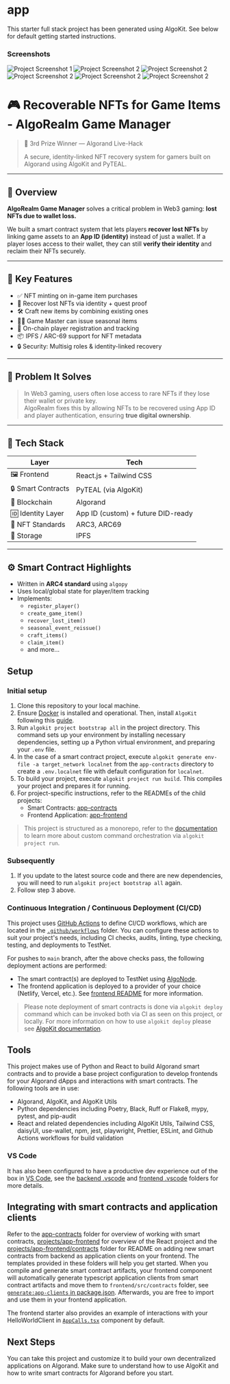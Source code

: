 # app

This starter full stack project has been generated using AlgoKit. See below for default getting started instructions.


### Screenshots

![Project Screenshot 1](screenshots/one.jpeg)
![Project Screenshot 2](screenshots/two.jpeg)
![Project Screenshot 2](screenshots/three.jpeg)
![Project Screenshot 2](screenshots/four.jpeg)
![Project Screenshot 2](screenshots/five.jpeg)
![Project Screenshot 2](screenshots/six.jpeg)

# 🎮 Recoverable NFTs for Game Items - AlgoRealm Game Manager

> 🥉 3rd Prize Winner — Algorand Live-Hack
> 
> A secure, identity-linked NFT recovery system for gamers built on Algorand using AlgoKit and PyTEAL.

---

## 🚀 Overview

**AlgoRealm Game Manager** solves a critical problem in Web3 gaming: **lost NFTs due to wallet loss.**

We built a smart contract system that lets players **recover lost NFTs** by linking game assets to an **App ID (identity)** instead of just a wallet. If a player loses access to their wallet, they can still **verify their identity** and reclaim their NFTs securely.

---

## 🎯 Key Features

- ✅ NFT minting on in-game item purchases  
- 🔁 Recover lost NFTs via identity + quest proof  
- 🛠️ Craft new items by combining existing ones  
- 🧙‍♂️ Game Master can issue seasonal items  
- 🔐 On-chain player registration and tracking  
- 📦 IPFS / ARC-69 support for NFT metadata  
- 🔒 Security: Multisig roles & identity-linked recovery

---

## 🧠 Problem It Solves

> In Web3 gaming, users often lose access to rare NFTs if they lose their wallet or private key.  
> AlgoRealm fixes this by allowing NFTs to be recovered using App ID and player authentication, ensuring **true digital ownership**.

---

## 🧩 Tech Stack

| Layer              | Tech                                |
|--------------------|--------------------------------------|
| 🖼 Frontend         | React.js + Tailwind CSS              |
| 🔒 Smart Contracts  | PyTEAL (via AlgoKit)                 |
| 🔗 Blockchain       | Algorand                             |
| 🆔 Identity Layer   | App ID (custom) + future DID-ready   |
| 🎨 NFT Standards    | ARC3, ARC69                          |
| 📂 Storage          | IPFS                                 |

---

## ⚙️ Smart Contract Highlights

- Written in **ARC4 standard** using `algopy`
- Uses local/global state for player/item tracking
- Implements:
  - `register_player()`
  - `create_game_item()`
  - `recover_lost_item()`
  - `seasonal_event_reissue()`
  - `craft_items()`
  - `claim_item()`
  - and more...

## Setup

### Initial setup
1. Clone this repository to your local machine.
2. Ensure [Docker](https://www.docker.com/) is installed and operational. Then, install `AlgoKit` following this [guide](https://github.com/algorandfoundation/algokit-cli#install).
3. Run `algokit project bootstrap all` in the project directory. This command sets up your environment by installing necessary dependencies, setting up a Python virtual environment, and preparing your `.env` file.
4. In the case of a smart contract project, execute `algokit generate env-file -a target_network localnet` from the `app-contracts` directory to create a `.env.localnet` file with default configuration for `localnet`.
5. To build your project, execute `algokit project run build`. This compiles your project and prepares it for running.
6. For project-specific instructions, refer to the READMEs of the child projects:
   - Smart Contracts: [app-contracts](projects/app-contracts/README.md)
   - Frontend Application: [app-frontend](projects/app-frontend/README.md)

> This project is structured as a monorepo, refer to the [documentation](https://github.com/algorandfoundation/algokit-cli/blob/main/docs/features/project/run.md) to learn more about custom command orchestration via `algokit project run`.

### Subsequently

1. If you update to the latest source code and there are new dependencies, you will need to run `algokit project bootstrap all` again.
2. Follow step 3 above.

### Continuous Integration / Continuous Deployment (CI/CD)

This project uses [GitHub Actions](https://docs.github.com/en/actions/learn-github-actions/understanding-github-actions) to define CI/CD workflows, which are located in the [`.github/workflows`](./.github/workflows) folder. You can configure these actions to suit your project's needs, including CI checks, audits, linting, type checking, testing, and deployments to TestNet.

For pushes to `main` branch, after the above checks pass, the following deployment actions are performed:
  - The smart contract(s) are deployed to TestNet using [AlgoNode](https://algonode.io).
  - The frontend application is deployed to a provider of your choice (Netlify, Vercel, etc.). See [frontend README](frontend/README.md) for more information.

> Please note deployment of smart contracts is done via `algokit deploy` command which can be invoked both via CI as seen on this project, or locally. For more information on how to use `algokit deploy` please see [AlgoKit documentation](https://github.com/algorandfoundation/algokit-cli/blob/main/docs/features/deploy.md).

## Tools

This project makes use of Python and React to build Algorand smart contracts and to provide a base project configuration to develop frontends for your Algorand dApps and interactions with smart contracts. The following tools are in use:

- Algorand, AlgoKit, and AlgoKit Utils
- Python dependencies including Poetry, Black, Ruff or Flake8, mypy, pytest, and pip-audit
- React and related dependencies including AlgoKit Utils, Tailwind CSS, daisyUI, use-wallet, npm, jest, playwright, Prettier, ESLint, and Github Actions workflows for build validation

### VS Code

It has also been configured to have a productive dev experience out of the box in [VS Code](https://code.visualstudio.com/), see the [backend .vscode](./backend/.vscode) and [frontend .vscode](./frontend/.vscode) folders for more details.

## Integrating with smart contracts and application clients

Refer to the [app-contracts](projects/app-contracts/README.md) folder for overview of working with smart contracts, [projects/app-frontend](projects/app-frontend/README.md) for overview of the React project and the [projects/app-frontend/contracts](projects/app-frontend/src/contracts/README.md) folder for README on adding new smart contracts from backend as application clients on your frontend. The templates provided in these folders will help you get started.
When you compile and generate smart contract artifacts, your frontend component will automatically generate typescript application clients from smart contract artifacts and move them to `frontend/src/contracts` folder, see [`generate:app-clients` in package.json](projects/app-frontend/package.json). Afterwards, you are free to import and use them in your frontend application.

The frontend starter also provides an example of interactions with your HelloWorldClient in [`AppCalls.tsx`](projects/app-frontend/src/components/AppCalls.tsx) component by default.

## Next Steps

You can take this project and customize it to build your own decentralized applications on Algorand. Make sure to understand how to use AlgoKit and how to write smart contracts for Algorand before you start.
